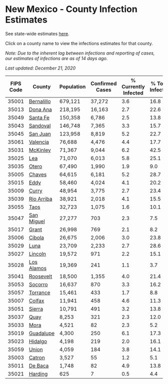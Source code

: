 # New Mexico - County Infection Estimates

See state-wide estimates [here](/infections/us-nm).

Click on a county name to view the infections estimates for that county.

*Note: Due to the inherent lag between infections and reporting of cases, our estimates of infections are as of 14 days ago.*

*Last updated: December 21, 2020*

|   FIPS Code |                   County |   Population |   Confirmed Cases |   % Currently Infected |   % Total Infected |
|-------------|--------------------------|--------------|-------------------|------------------------|--------------------|
|       35001 | [Bernalillo](bernalillo) |      679,121 |            37,272 |                    3.6 |               16.8 |
|       35013 |     [Dona Ana](dona-ana) |      218,195 |            16,163 |                    2.7 |               22.6 |
|       35049 |     [Santa Fe](santa-fe) |      150,358 |             6,786 |                    2.5 |               13.8 |
|       35043 |     [Sandoval](sandoval) |      146,748 |             7,365 |                    3.3 |               15.7 |
|       35045 |     [San Juan](san-juan) |      123,958 |             8,819 |                    5.2 |               22.7 |
|       35061 |     [Valencia](valencia) |       76,688 |             4,476 |                    4.4 |               17.7 |
|       35031 |     [McKinley](mckinley) |       71,367 |             9,044 |                    6.2 |               42.5 |
|       35025 |               [Lea](lea) |       71,070 |             6,013 |                    5.8 |               25.1 |
|       35035 |           [Otero](otero) |       67,490 |             1,990 |                    1.9 |                9.0 |
|       35005 |         [Chaves](chaves) |       64,615 |             6,181 |                    5.2 |               28.7 |
|       35015 |             [Eddy](eddy) |       58,460 |             4,024 |                    4.1 |               20.2 |
|       35009 |           [Curry](curry) |       48,954 |             3,775 |                    2.7 |               23.4 |
|       35039 | [Rio Arriba](rio-arriba) |       38,921 |             2,018 |                    4.1 |               15.5 |
|       35055 |             [Taos](taos) |       32,723 |             1,075 |                    1.6 |               10.1 |
|       35047 | [San Miguel](san-miguel) |       27,277 |               703 |                    2.3 |                7.5 |
|       35017 |           [Grant](grant) |       26,998 |               769 |                    2.1 |                8.2 |
|       35006 |         [Cibola](cibola) |       26,675 |             2,006 |                    3.0 |               23.8 |
|       35029 |             [Luna](luna) |       23,709 |             2,233 |                    2.7 |               28.6 |
|       35027 |       [Lincoln](lincoln) |       19,572 |               971 |                    2.2 |               15.1 |
|       35028 | [Los Alamos](los-alamos) |       19,369 |               241 |                    1.1 |                3.7 |
|       35041 |   [Roosevelt](roosevelt) |       18,500 |             1,355 |                    4.0 |               21.4 |
|       35053 |       [Socorro](socorro) |       16,637 |               870 |                    3.3 |               16.2 |
|       35057 |     [Torrance](torrance) |       15,461 |               433 |                    1.7 |                8.8 |
|       35007 |         [Colfax](colfax) |       11,941 |               458 |                    4.6 |               11.3 |
|       35051 |         [Sierra](sierra) |       10,791 |               491 |                    3.2 |               13.8 |
|       35037 |             [Quay](quay) |        8,253 |               321 |                    2.3 |               12.0 |
|       35033 |             [Mora](mora) |        4,521 |                82 |                    2.3 |                5.2 |
|       35019 |   [Guadalupe](guadalupe) |        4,300 |               250 |                    6.1 |               17.3 |
|       35023 |       [Hidalgo](hidalgo) |        4,198 |               219 |                    2.0 |               16.1 |
|       35059 |           [Union](union) |        4,059 |               184 |                    3.8 |               14.1 |
|       35003 |         [Catron](catron) |        3,527 |                55 |                    1.2 |                5.1 |
|       35011 |       [De Baca](de-baca) |        1,748 |                82 |                    4.9 |               13.8 |
|       35021 |       [Harding](harding) |          625 |                 7 |                    0.5 |                4.4 |